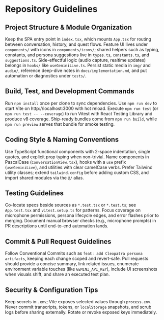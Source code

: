 # Repository Guidelines

## Project Structure & Module Organization
Keep the SPA entry point in `index.tsx`, which mounts `App.tsx` for routing between conversation, history, and quest flows. Feature UI lives under `components/` with icons in `components/icons/`; shared helpers such as typing, constants, and persona suggestions live in `types.ts`, `constants.ts`, and `suggestions.ts`. Side-effectful logic (audio capture, realtime updates) belongs in `hooks/` like `useGeminiLive.ts`. Persist static media in `img/` and `audio/`, reference deep-dive notes in `docs/implementation.md`, and put automation or diagnostics under `tests/`.

## Build, Test, and Development Commands
Run `npm install` once per clone to sync dependencies. Use `npm run dev` to start Vite on http://localhost:3000 with hot reload. Execute `npm run test` (or `npm run test -- --coverage`) to run Vitest with React Testing Library and produce v8 coverage. Ship-ready bundles come from `npm run build`, while `npm run preview` serves that bundle for smoke testing.

## Coding Style & Naming Conventions
Use TypeScript functional components with 2-space indentation, single quotes, and explicit prop typing when non-trivial. Name components in PascalCase (`ConversationView.tsx`), hooks with a `use` prefix (`useGeminiLive`), and utilities with clear camelCase verbs. Prefer Tailwind utility classes; extend `tailwind.config` before adding custom CSS, and import shared modules via the `@/` alias.

## Testing Guidelines
Co-locate specs beside sources as `*.test.tsx` or `*.test.ts`; see `App.test.tsx` and `vitest.setup.ts` for patterns. Focus coverage on microphone permissions, persona lifecycle edges, and error flashes prior to merging. Document manual browser checks (e.g., microphone prompts) in PR descriptions until end-to-end automation lands.

## Commit & Pull Request Guidelines
Follow Conventional Commits such as `feat: add Cleopatra persona artifacts`, keeping each change scoped and revert-safe. Pull requests should provide a concise summary, link related issues, enumerate environment variable touches (like `GEMINI_API_KEY`), include UI screenshots when visuals shift, and share an executed test plan.

## Security & Configuration Tips
Keep secrets in `.env`; Vite exposes selected values through `process.env`. Never commit transcripts, tokens, or `localStorage` snapshots, and scrub logs before sharing externally. Rotate or revoke exposed keys immediately.
